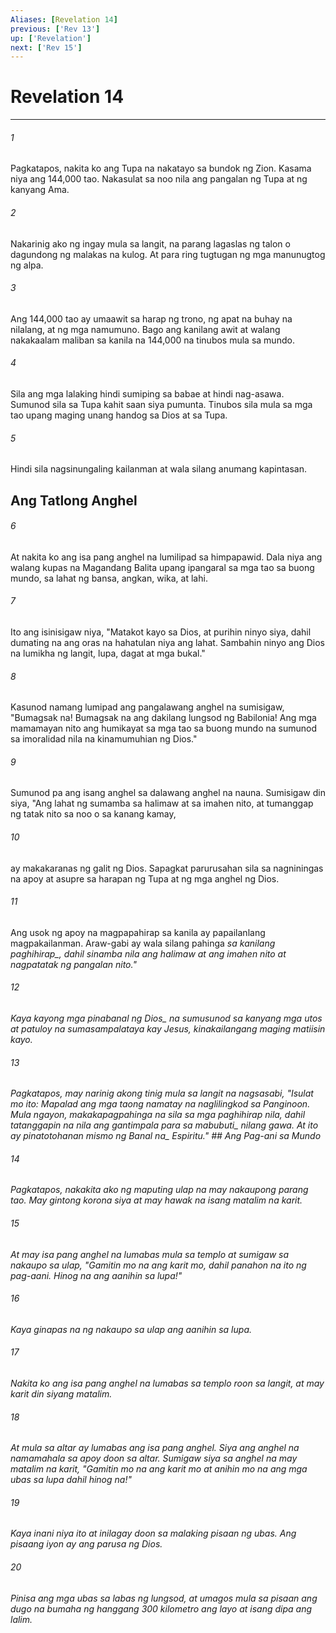 ```yaml
---
Aliases: [Revelation 14]
previous: ['Rev 13']
up: ['Revelation']
next: ['Rev 15']
---
```

# Revelation 14

***






















###### 1 










Pagkatapos, nakita ko ang Tupa na nakatayo sa bundok ng Zion. Kasama niya ang 144,000 tao. Nakasulat sa noo nila ang pangalan ng Tupa at ng kanyang Ama. 





















###### 2 










Nakarinig ako ng ingay mula sa langit, na parang lagaslas ng talon o dagundong ng malakas na kulog. At para ring tugtugan ng mga manunugtog ng alpa. 





















###### 3 










Ang 144,000 tao ay umaawit sa harap ng trono, ng apat na buhay na nilalang, at ng mga namumuno. Bago ang kanilang awit at walang nakakaalam maliban sa kanila na 144,000 na tinubos mula sa mundo. 





















###### 4 










Sila ang mga lalaking hindi sumiping sa babae at hindi nag-asawa. Sumunod sila sa Tupa kahit saan siya pumunta. Tinubos sila mula sa mga tao upang maging unang handog sa Dios at sa Tupa. 





















###### 5 










Hindi sila nagsinungaling kailanman at wala silang anumang kapintasan.

## Ang Tatlong Anghel 





















###### 6 










At nakita ko ang isa pang anghel na lumilipad sa himpapawid. Dala niya ang walang kupas na Magandang Balita upang ipangaral sa mga tao sa buong mundo, sa lahat ng bansa, angkan, wika, at lahi. 





















###### 7 










Ito ang isinisigaw niya, "Matakot kayo sa Dios, at purihin ninyo siya, dahil dumating na ang oras na hahatulan niya ang lahat. Sambahin ninyo ang Dios na lumikha ng langit, lupa, dagat at mga bukal." 





















###### 8 










Kasunod namang lumipad ang pangalawang anghel na sumisigaw, "Bumagsak na! Bumagsak na ang dakilang lungsod ng Babilonia! Ang mga mamamayan nito ang humikayat sa mga tao sa buong mundo na sumunod sa imoralidad nila na kinamumuhian ng Dios." 





















###### 9 










Sumunod pa ang isang anghel sa dalawang anghel na nauna. Sumisigaw din siya, "Ang lahat ng sumamba sa halimaw at sa imahen nito, at tumanggap ng tatak nito sa noo o sa kanang kamay, 





















###### 10 










ay makakaranas ng galit ng Dios. Sapagkat parurusahan sila sa nagniningas na apoy at asupre sa harapan ng Tupa at ng mga anghel ng Dios. 





















###### 11 










Ang usok ng apoy na magpapahirap sa kanila ay papailanlang magpakailanman. Araw-gabi ay wala silang pahinga <i class="trans-change">sa kanilang paghihirap_, dahil sinamba nila ang halimaw at ang imahen nito at nagpatatak ng pangalan nito." 





















###### 12 










Kaya kayong mga pinabanal <i class="trans-change">ng Dios_ na sumusunod sa kanyang mga utos at patuloy na sumasampalataya kay Jesus, kinakailangang maging matiisin kayo. 





















###### 13 










Pagkatapos, may narinig akong tinig mula sa langit na nagsasabi, "Isulat mo ito: Mapalad ang mga taong namatay na naglilingkod sa Panginoon. Mula ngayon, makakapagpahinga na sila sa mga paghihirap nila, dahil tatanggapin na nila ang gantimpala para sa <i class="trans-change">mabubuti_ nilang gawa. At ito ay pinatotohanan mismo ng <i class="trans-change">Banal na_ Espiritu." ## Ang Pag-ani sa Mundo 





















###### 14 










Pagkatapos, nakakita ako ng maputing ulap na may nakaupong parang tao. May gintong korona siya at may hawak na isang matalim na karit. 





















###### 15 










At may isa pang anghel na lumabas mula sa templo at sumigaw sa nakaupo sa ulap, "Gamitin mo na ang karit mo, dahil panahon na ito ng pag-aani. Hinog na ang aanihin sa lupa!" 





















###### 16 










Kaya ginapas na ng nakaupo sa ulap ang aanihin sa lupa. 





















###### 17 










Nakita ko ang isa pang anghel na lumabas sa templo roon sa langit, at may karit din siyang matalim. 





















###### 18 










At mula sa altar ay lumabas ang isa pang anghel. Siya ang anghel na namamahala sa apoy doon sa altar. Sumigaw siya sa anghel na may matalim na karit, "Gamitin mo na ang karit mo at anihin mo na ang mga ubas sa lupa dahil hinog na!" 





















###### 19 










Kaya inani niya ito at inilagay doon sa malaking pisaan ng ubas. Ang pisaang iyon ay ang parusa ng Dios. 





















###### 20 










Pinisa ang mga ubas sa labas ng lungsod, at umagos mula sa pisaan ang dugo na bumaha ng hanggang 300 kilometro ang layo at isang dipa ang lalim.

